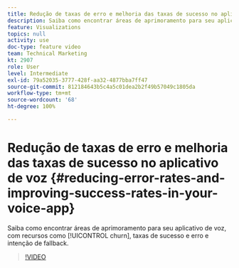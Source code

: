 ```yaml
---
title: Redução de taxas de erro e melhoria das taxas de sucesso no aplicativo de voz
description: Saiba como encontrar áreas de aprimoramento para seu aplicativo de voz, com recursos como churn, taxas de sucesso e erro e intenção de fallback.
feature: Visualizations
topics: null
activity: use
doc-type: feature video
team: Technical Marketing
kt: 2907
role: User
level: Intermediate
exl-id: 79a52035-3777-428f-aa32-4877bba7ff47
source-git-commit: 812184643b5c4a5c01dea2b2f49b57049c1805da
workflow-type: tm+mt
source-wordcount: '68'
ht-degree: 100%

---
```


# Redução de taxas de erro e melhoria das taxas de sucesso no aplicativo de voz {#reducing-error-rates-and-improving-success-rates-in-your-voice-app}

Saiba como encontrar áreas de aprimoramento para seu aplicativo de voz, com recursos como [!UICONTROL churn], taxas de sucesso e erro e intenção de fallback.

>[!VIDEO](https://video.tv.adobe.com/v/327675/?quality=12&learn=on&captions=por_br)
